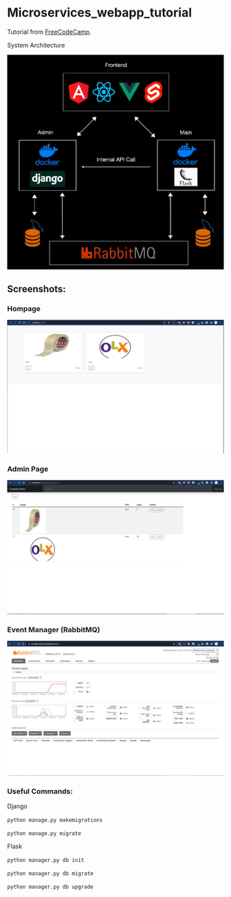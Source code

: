 # Microservices_webapp_tutorial

Tutorial from [FreeCodeCamp](https://youtu.be/0iB5IPoTDts).

System Architecture

![Sysarchi](/screenshots/archi.PNG)

## Screenshots:

### Hompage

![Screenshot1](/screenshots/homepage.PNG)

### Admin Page

![Screenshot2](/screenshots/admin.PNG)

### Event Manager (RabbitMQ)

![Screenshot3](/screenshots/eventmanager.PNG)

### Useful Commands:

Django  

`python manage.py makemigrations`  

`python manage.py migrate`

Flask  

`python manager.py db init`  

`python manager.py db migrate`  

`python manager.py db upgrade`
